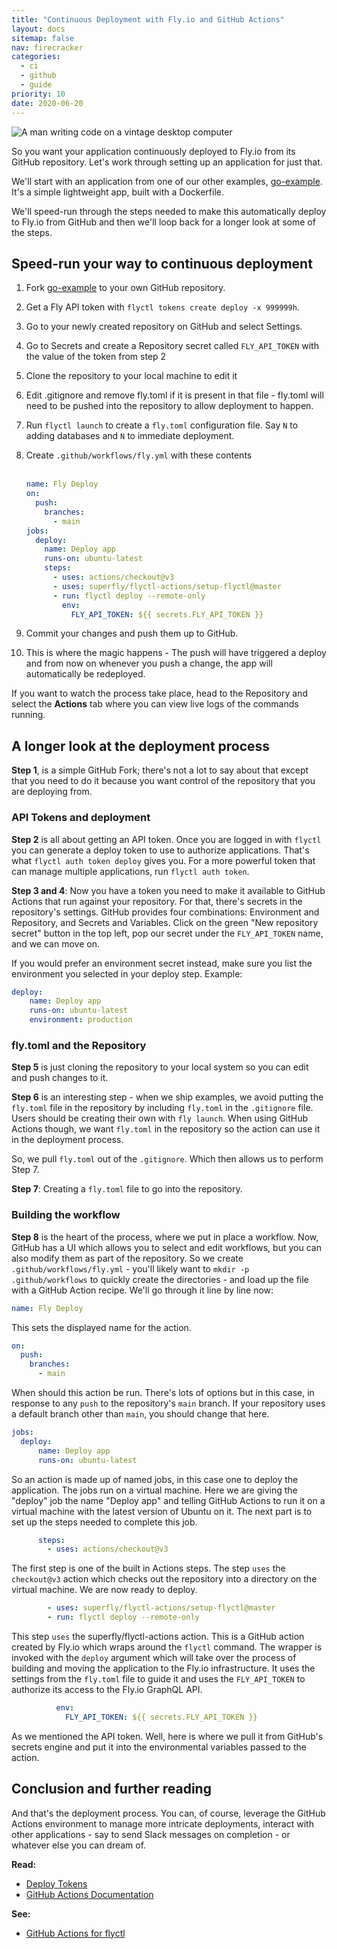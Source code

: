 ```yaml
---
title: "Continuous Deployment with Fly.io and GitHub Actions"
layout: docs
sitemap: false
nav: firecracker
categories:
  - ci
  - github
  - guide
priority: 10
date: 2020-06-20
---
```


<img src="/static/images/continuous-deployment.webp" alt="A man writing code on a vintage desktop computer" class="rounded-xl">

So you want your application continuously deployed to Fly.io from its GitHub repository. Let's work through setting up an application for just that.

We'll start with an application from one of our other examples, [go-example](https://github.com/fly-apps/go-example). It's a simple lightweight app, built with a Dockerfile.

We'll speed-run through the steps needed to make this automatically deploy to Fly.io from GitHub and then we'll loop back for a longer look at some of the steps.

## Speed-run your way to continuous deployment

1.  Fork [go-example](https://github.com/fly-apps/go-example) to your own GitHub repository.
2.  Get a Fly API token with `flyctl tokens create deploy -x 999999h`.
3.  Go to your newly created repository on GitHub and select Settings.
4.  Go to Secrets and create a Repository secret called `FLY_API_TOKEN` with the value of the token from step 2
5.  Clone the repository to your local machine to edit it
6.  Edit .gitignore and remove fly.toml if it is present in that file - fly.toml will need to be pushed into the repository to allow deployment to happen.
7.  Run `flyctl launch` to create a `fly.toml` configuration file. Say `N` to adding databases and `N` to immediate deployment.
8.  Create `.github/workflows/fly.yml` with these contents
    <br>
    <br>
    ```yaml
    name: Fly Deploy
    on:
      push:
        branches:
          - main
    jobs:
      deploy:
        name: Deploy app
        runs-on: ubuntu-latest
        steps:
          - uses: actions/checkout@v3
          - uses: superfly/flyctl-actions/setup-flyctl@master
          - run: flyctl deploy --remote-only
            env:
              FLY_API_TOKEN: ${{ secrets.FLY_API_TOKEN }}
    ```

9.  Commit your changes and push them up to GitHub.
10. This is where the magic happens - The push will have triggered a deploy and from now on whenever you push a change, the app will automatically be redeployed.

If you want to watch the process take place, head to the Repository and select the **Actions** tab where you can view live logs of the commands running.

## A longer look at the deployment process

**Step 1**, is a simple GitHub Fork; there's not a lot to say about that except that you need to do it because you want control of the repository that you are deploying from.

### API Tokens and deployment

**Step 2** is all about getting an API token. Once you are logged in with `flyctl` you can generate a deploy token to use to authorize applications. That's what `flyctl auth token deploy` gives you. For a more powerful token that can manage multiple applications, run `flyctl auth token`.

**Step 3 and 4**: Now you have a token you need to make it available to GitHub Actions that run against your repository. For that, there's secrets in the repository's settings. GitHub provides four combinations: Environment and Repository, and Secrets and Variables.  Click on the green "New repository secret" button in the top left, pop our secret under the `FLY_API_TOKEN` name, and we can move on.

If you would prefer an environment secret instead, make sure you list the environment you selected in your deploy step.  Example:

```yaml
deploy:
    name: Deploy app
    runs-on: ubuntu-latest
    environment: production
```

### fly.toml and the Repository

**Step 5** is just cloning the repository to your local system so you can edit and push changes to it.

**Step 6** is an interesting step - when we ship examples, we avoid putting the `fly.toml` file in the repository by including `fly.toml` in the `.gitignore` file. Users should be creating their own with `fly launch`. When using GitHub Actions though, we want `fly.toml` in the repository so the action can use it in the deployment process.

So, we pull `fly.toml` out of  the `.gitignore`. Which then allows us to perform Step 7.

**Step 7**: Creating a `fly.toml` file to go into the repository.

### Building the workflow

**Step 8** is the heart of the process, where we put in place a workflow. Now, GitHub has a UI which allows you to select and edit workflows, but you can also modify them as part of the repository. So we create `.github/workflows/fly.yml` - you'll likely want to `mkdir -p .github/workflows` to quickly create the directories - and load up the file with a GitHub Action recipe. We'll go through it line by line now:

```yaml
name: Fly Deploy
```

This sets the displayed name for the action.

```yaml
on:
  push:
    branches:
      - main
```

When should this action be run. There's lots of options but in this case, in response to any `push` to the repository's `main` branch. If your repository uses a default branch other than `main`, you should change that here.

```yaml
jobs:
  deploy:
      name: Deploy app
      runs-on: ubuntu-latest
```

So an action is made up of named jobs, in this case one to deploy the application. The jobs run on a virtual machine. Here we are giving the "deploy" job the name "Deploy app" and telling GitHub Actions to run it on a virtual machine with the latest version of Ubuntu on it. The next part is to set up the steps needed to complete this job.

```yaml
      steps:
        - uses: actions/checkout@v3
```

The first step is one of the built in Actions steps. The step `uses` the `checkout@v3` action which checks out the repository into a directory on the virtual machine. We are now ready to deploy.

```yaml
        - uses: superfly/flyctl-actions/setup-flyctl@master
        - run: flyctl deploy --remote-only
```
This step `uses` the superfly/flyctl-actions action. This is a GitHub action created by Fly.io which wraps around the `flyctl` command. The wrapper is invoked with the `deploy` argument which will take over the process of building and moving the application to the Fly.io infrastructure. It uses the settings from the `fly.toml` file to guide it and uses the `FLY_API_TOKEN` to authorize its access to the Fly.io GraphQL API.

```yaml
          env:
            FLY_API_TOKEN: ${{ secrets.FLY_API_TOKEN }}
```

As we mentioned the API token. Well, here is where we pull it from GitHub's secrets engine and put it into the environmental variables passed to the action.



## Conclusion and further reading

And that's the deployment process. You can, of course, leverage the GitHub Actions environment to manage more intricate deployments, interact with other applications - say to send Slack messages on completion - or whatever else you can dream of.

**Read:**

* [Deploy Tokens](/docs/reference/deploy-tokens/)
* [GitHub Actions Documentation](https://help.github.com/en/actions)

**See:**

* [GitHub Actions for flyctl](https://github.com/superfly/flyctl-actions)






